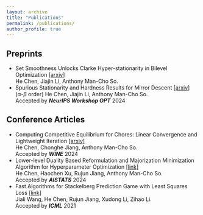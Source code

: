 ```yaml
---
layout: archive
title: "Publications"
permalink: /publications/
author_profile: true
---
```


## Preprints
- Set Smoothness Unlocks Clarke Hyper-stationarity in Bilevel Optimization [[arxiv]](http://arxiv.org/abs/2506.04587) <br> He Chen, Jiajin Li, Anthony Man-Cho So.<br>
- Spurious Stationarity and Hardness Results for Mirror Descent [[arxiv]](https://arxiv.org/abs/2404.08073) <br>($\alpha$-$\beta$ order) He Chen, Jiajin Li, Anthony Man-Cho So.<br>
Accepted by ***NeurIPS Workshop OPT*** 2024


## Conference Articles
- Computing Competitive Equilibrium for Chores: Linear Convergence and Lightweight Iteration [[arxiv]](https://arxiv.org/abs/2410.04036)<br> He  Chen, Chonghe Jiang, Anthony Man-Cho So. <br>
Accepted by ***WINE*** 2024
- Lower-level Duality Based Reformulation and Majorization Minimization Algorithm for Hyperparameter Optimization [[link]](https://proceedings.mlr.press/v238/chen24a.html) <br> He Chen, Haochen Xu, Rujun Jiang, Anthony Man-Cho So. <br>
Accepted by ***AISTATS*** 2024
- Fast Algorithms for Stackelberg Prediction Game with Least Squares Loss [[link]](https://proceedings.mlr.press/v139/wang21d.html) <br> Jiali Wang, He Chen, Rujun Jiang, Xudong Li, Zihao Li. <br>
Accepted by ***ICML*** 2021

